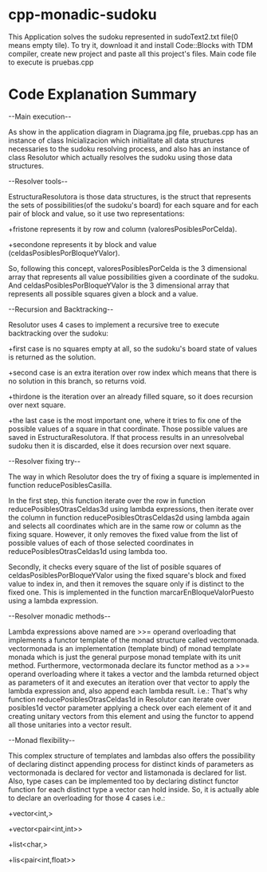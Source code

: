 # cpp-monadic-sudoku

This Application solves the sudoku represented in sudoText2.txt file(0 means empty tile). To try it, download it and install Code::Blocks with TDM compiler, create new project and paste all this project's files. Main code file to execute is pruebas.cpp




# Code Explanation Summary



--Main execution--


As show in the application diagram in Diagrama.jpg file, pruebas.cpp has an instance of class Inicializacion which initialitate all data structures necessaries to the sudoku resolving process, and also has an instance of class Resolutor which actually resolves the sudoku using those data structures.


--Resolver tools--


EstructuraResolutora is those data structures, is the struct that represents the sets of possibilities(of the sudoku's board) for each square and for each pair of block and value, so it use two representations: 

+fristone represents it by row and column (valoresPosiblesPorCelda).

+secondone represents it by block and value (celdasPosiblesPorBloqueYValor). 

So, following this concept, valoresPosiblesPorCelda is the 3 dimensional array that represents all value possibilities given a coordinate of the sudoku. And celdasPosiblesPorBloqueYValor is the 3 dimensional array that represents all possible squares given a block and a value.


--Recursion and Backtracking--


Resolutor uses 4 cases to implement a recursive tree to execute backtracking over the sudoku:

+first case is no squares empty at all, so the sudoku's board state of values is returned as the solution.

+second case is an extra iteration over row index which means that there is no solution in this branch, so returns void.

+thirdone is the iteration over an already filled square, so it does recursion over next square.

+the last case is the most important one, where it tries to fix one of the possible values of a square in that coordinate. Those possible values are saved in EstructuraResolutora. If that process results in an unresolvebal sudoku then it is discarded, else it does recursion over next square.


--Resolver fixing try--


The way in which Resolutor does the try of fixing a square is implemented in function reducePosiblesCasilla. 

In the first step, this function iterate over the row in function reducePosiblesOtrasCeldas3d using lambda expressions, then iterate over the column in function reducePosiblesOtrasCeldas2d using lambda again and selects all coordinates which are in the same row or column as the fixing square. However, it only removes the fixed value from the list of possible values of each of those selected coordinates in reducePosiblesOtrasCeldas1d using lambda too.

Secondly, it checks every square of the list of posible squares of celdasPosiblesPorBloqueYValor using the fixed square's block and fixed value to index in, and then it removes the square only if is distinct to the fixed one. This is implemented in the function marcarEnBloqueValorPuesto using a lambda expression.


--Resolver monadic methods--


Lambda expressions above named are >>= operand overloading that implements a functor template of the monad structure called vectormonada.
vectormonada is an implementation (template bind) of monad template monada which is just the general purpose monad template with its unit method.
Furthermore, vectormonada declare its functor method as a >>= operand overloading where it takes a vector and the lambda returned object as parameters of it and executes an iteration over that vector to apply the lambda expression and, also append each lambda result.
i.e.: That's why function reducePosiblesOtrasCeldas1d in Resolutor can iterate over posibles1d vector parameter applying a check over each element of it and creating unitary vectors from this element and using the functor to append all those unitaries into a vector result.


--Monad flexibility--


This complex structure of templates and lambdas also offers the possibility of declaring distinct appending process for distinct kinds of parameters as vectormonada is declared for vector and listamonada is declared for list.
Also, type cases can be implemented too by declaring distinct functor function for each distinct type a vector can hold inside.
So, it is actually able to declare an overloading for those 4 cases i.e.:

+vector<int,>

+vector<pair<int,int>>

+list<char,>

+lis<pair<int,float>>

